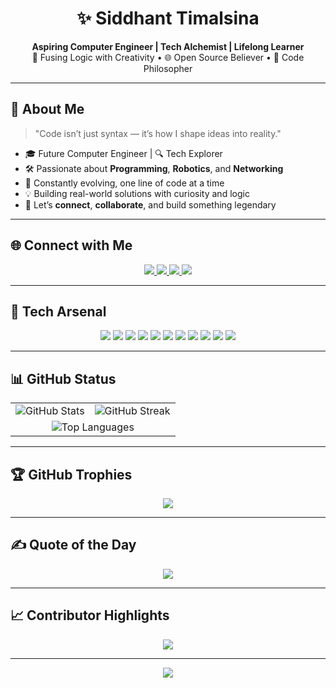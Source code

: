 <h1 align="center">✨ Siddhant Timalsina</h1>

<p align="center">
  <b>Aspiring Computer Engineer | Tech Alchemist | Lifelong Learner</b><br>
  🚀 Fusing Logic with Creativity • 🌐 Open Source Believer • 🧠 Code Philosopher
</p>

---

## 🧬 About Me

> "Code isn’t just syntax — it’s how I shape ideas into reality."

- 🎓 Future Computer Engineer | 🔍 Tech Explorer  
- 🛠️ Passionate about **Programming**, **Robotics**, and **Networking**  
- 🌱 Constantly evolving, one line of code at a time  
- 💡 Building real-world solutions with curiosity and logic  
- 🤝 Let’s **connect**, **collaborate**, and build something legendary  

---

## 🌐 Connect with Me

<p align="center">
  <a href="https://facebook.com/Siddhant.Timalsina.92" target="_blank">
    <img src="https://img.shields.io/badge/Facebook-1877F2?style=for-the-badge&logo=facebook&logoColor=white" />
  </a>
  <a href="https://tiktok.com/@sid__ant" target="_blank">
    <img src="https://img.shields.io/badge/TikTok-000000?style=for-the-badge&logo=tiktok&logoColor=white" />
  </a>
  <a href="https://youtube.com/@FEELTHEMUSICSID" target="_blank">
    <img src="https://img.shields.io/badge/YouTube-FF0000?style=for-the-badge&logo=youtube&logoColor=white" />
  </a>
  <a href="mailto:siddhanttimalsina10@gmail.com" target="_blank">
    <img src="https://img.shields.io/badge/Gmail-D14836?style=for-the-badge&logo=gmail&logoColor=white" />
  </a>
</p>

---

## 🧠 Tech Arsenal

<p align="center">
  <img src="https://img.shields.io/badge/C-00599C.svg?style=for-the-badge&logo=c&logoColor=white"/>
  <img src="https://img.shields.io/badge/C++-00599C.svg?style=for-the-badge&logo=c%2B%2B&logoColor=white"/>
  <img src="https://img.shields.io/badge/HTML5-E34F26.svg?style=for-the-badge&logo=html5&logoColor=white"/>
  <img src="https://img.shields.io/badge/JavaScript-F7DF1E.svg?style=for-the-badge&logo=javascript&logoColor=black"/>
  <img src="https://img.shields.io/badge/Python-3670A0.svg?style=for-the-badge&logo=python&logoColor=ffdd54"/>
  <img src="https://img.shields.io/badge/Go-00ADD8.svg?style=for-the-badge&logo=go&logoColor=white"/>
  <img src="https://img.shields.io/badge/Flutter-02569B.svg?style=for-the-badge&logo=flutter&logoColor=white"/>
  <img src="https://img.shields.io/badge/Firebase-039BE5.svg?style=for-the-badge&logo=firebase"/>
  <img src="https://img.shields.io/badge/Raylib-000000.svg?style=for-the-badge&logo=raylib&logoColor=white"/>
  <img src="https://img.shields.io/badge/Apache-D42029.svg?style=for-the-badge&logo=apache&logoColor=white"/>
  <img src="https://img.shields.io/badge/Canva-00C4CC.svg?style=for-the-badge&logo=canva&logoColor=white"/>
</p>

---

## 📊 GitHub Status

<div align="center">

<table>
  <tr>
    <td>
      <img src="https://github-readme-stats.vercel.app/api?username=ANONYMOUS-SIDD&show_icons=true&theme=nightowl&hide_border=true" alt="GitHub Stats"/>
    </td>
    <td>
      <img src="https://streak-stats.demolab.com?user=ANONYMOUS-SIDD&theme=nightowl&hide_border=true" alt="GitHub Streak"/>
    </td>
  </tr>
  <tr>
    <td colspan="2" align="center">
      <img src="https://github-readme-stats.vercel.app/api/top-langs/?username=ANONYMOUS-SIDD&layout=compact&theme=nightowl&hide_border=true" alt="Top Languages"/>
    </td>
  </tr>
</table>

</div>

---

## 🏆 GitHub Trophies

<p align="center">
  <img src="https://github-profile-trophy.vercel.app/?username=ANONYMOUS-SIDD&theme=tokyonight&no-bg=true&no-frame=true&margin-w=6"/>
</p>

---

## ✍️ Quote of the Day

<p align="center">
  <img src="https://quotes-github-readme.vercel.app/api?type=horizontal&theme=tokyonight"/>
</p>

---

## 📈 Contributor Highlights

<p align="center">
  <img src="https://github-contributor-stats.vercel.app/api?username=ANONYMOUS-SIDD&limit=5&theme=nightowl&combine_all_yearly_contributions=true"/>
</p>

---

<p align="center">
  <img src="https://visitcount.itsvg.in/api?id=ANONYMOUS-SIDD&icon=9&color=0" />
</p>
